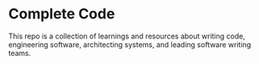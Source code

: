 # Complete Code

This repo is a collection of learnings and resources about writing code, engineering software, architecting systems, and
leading software writing teams.
